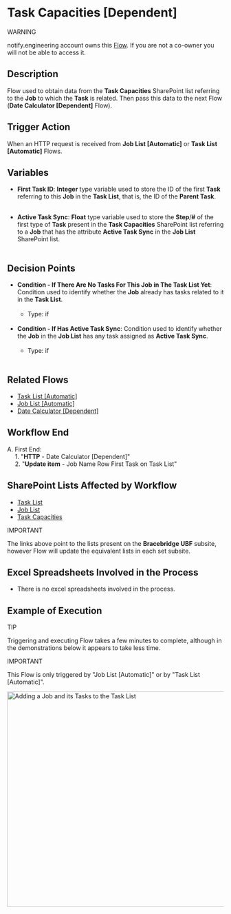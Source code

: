 # Task Capacities [Dependent]

<div class="warning">
<p class="admonition-title">WARNING</p>
<p>notify.engineering account owns this <a href="https://make.powerautomate.com/environments/Default-a5273f41-687e-4e5e-9fba-18c6ce465b41/flows/shared/a4d1ba00-b59c-4e14-9d5a-ea0e869080d1/details" target="_blank">Flow</a>. If you are not a co-owner you will not be able to access it.</p>
</div>


## Description
Flow used to obtain data from the **Task Capacities** SharePoint list referring to the **Job** to which the **Task** is related. Then pass this data to the next Flow (**Date Calculator [Dependent]** Flow).


## Trigger Action
When an HTTP request is received from **Job List [Automatic]** or  **Task List [Automatic]** Flows.


## Variables
* **First Task ID**: **Integer** type variable used to store the ID of the first **Task** referring to this **Job** in the **Task List**, that is, the ID of the **Parent Task**.
<br></br>

* **Active Task Sync**: **Float** type variable used to store the **Step**/**#** of the first type of **Task** present in the **Task Capacities** SharePoint list referring to a **Job** that has the attribute **Active Task Sync** in the **Job List** SharePoint list.
<br></br>


## Decision Points
* **Condition - If There Are No Tasks For This Job in The Task List Yet**: Condition used to identify whether the **Job** already has tasks related to it in the **Task List**.
<br></br>
    * Type: if
<br></br>
* **Condition - If Has Active Task Sync**: Condition used to identify whether the **Job** in the **Job List** has any task assigned as **Active Task Sync**.
<br></br>
    * Type: if
<br></br>


## Related Flows
* [Task List [Automatic]](Task%20List%20[Automatic].md)
* [Job List [Automatic]](Job%20List%20[Automatic].md)
* [Date Calculator [Dependent]](Date%20Calculator%20[Dependent].md)


## Workflow End
A. First End:  
    &emsp; 1. "**HTTP** - Date Calculator [Dependent]"  
    &emsp; 2. "**Update item** - Job Name Row First Task on Task List"


## SharePoint Lists Affected by Workflow
* <a href="https://vistacaretech.sharepoint.com/sites/engineering/Bell/BracebridgeUBF/Lists/Task%20List/1000%20Tasks.aspx" target="_blank">Task List</a>
* <a href="https://vistacaretech.sharepoint.com/sites/engineering/Bell/BracebridgeUBF/Lists/Job%20List/AllItems.aspx" target="_blank">Job List</a>
* <a href="https://vistacaretech.sharepoint.com/sites/engineering/Bell/BracebridgeUBF/Lists/Task%20Capacities/AllItems.aspx" target="_blank">Task Capacities</a>

<div class="note">
<p class="admonition-title">IMPORTANT</p>
<p>The links above point to the lists present on the <b>Bracebridge UBF</b> subsite, however Flow will update the equivalent lists in each set subsite.</p>
</div>


## Excel Spreadsheets Involved in the Process
* There is no excel spreadsheets involved in the process.


## Example of Execution

<div class="seealso">
<p class="admonition-title">TIP</p>
<p>Triggering and executing Flow takes a few minutes to complete, although in the demonstrations below it appears to take less time.</p>
</div>

<div class="note">
<p class="admonition-title">IMPORTANT</p>
<p>This Flow is only triggered by "Job List [Automatic]" or by "Task List [Automatic]".</p>
</div>

<a class="" data-lightbox="Adding a Job and its Tasks to the Task List" href="../../../_static/flows/Bell - Bracebridge UBF - Job List [Automatic]_Adding New Tasks.gif" title="Adding a Job and its Tasks to the Task List" data-title="Adding a Job and its Tasks to the Task List"><img src="../../../_static/flows/Bell - Bracebridge UBF - Job List [Automatic]_Adding New Tasks.gif" class="align-center" width="800px" height="500px" alt="Adding a Job and its Tasks to the Task List">
</a>